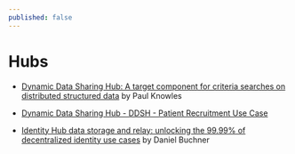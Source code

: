 ```yaml
---
published: false
---
```


# Hubs

* [Dynamic Data Sharing Hub: A target component for criteria searches on distributed structured data](https://iiw.idcommons.net/10L/_Dynamic_Data_Economy:_Digital_Identity,_Authentic_Data_Flows,_Data_Mesh_and_other_dragons) by Paul Knowles

* [Dynamic Data Sharing Hub - DDSH - Patient Recruitment Use Case](https://drive.google.com/file/d/1TSfpysHy-UN9GnAiNPB81ZgGQaFCFcjo/view?usp%3Dsharing)

* [Identity Hub data storage and relay: unlocking the 99.99% of decentralized identity use cases](https://iiw.idcommons.net/index.php?title%3D14A/_Identity_Hub_data_storage_and_relay:_unlocking_the_99.99%2525_of_decentralized_identity_use_cases%26action%3Dedit%26redlink%3D1) by Daniel Buchner
